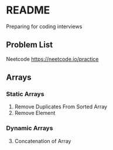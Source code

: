 # README 
Preparing for coding interviews
## Problem List
Neetcode <https://neetcode.io/practice>

## Arrays 
### Static Arrays
1. Remove Duplicates From Sorted Array
2. Remove Element
### Dynamic Arrays
3. Concatenation of Array
